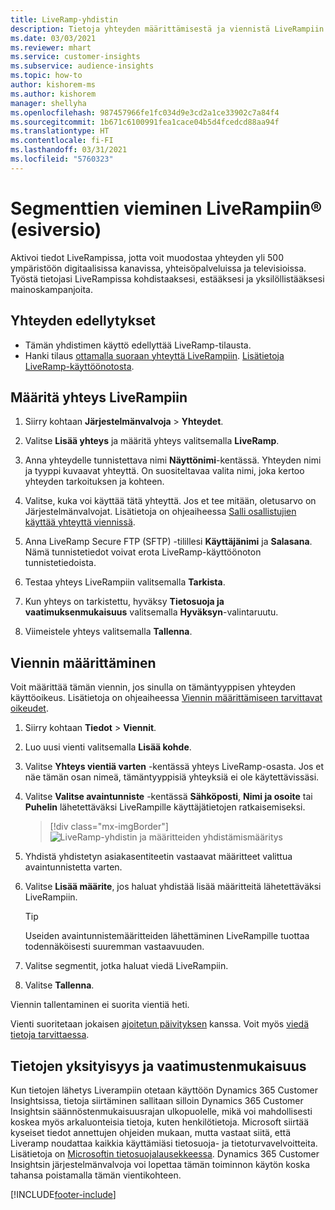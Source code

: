 ```yaml
---
title: LiveRamp-yhdistin
description: Tietoja yhteyden määrittämisestä ja viennistä LiveRampiin.
ms.date: 03/03/2021
ms.reviewer: mhart
ms.service: customer-insights
ms.subservice: audience-insights
ms.topic: how-to
author: kishorem-ms
ms.author: kishorem
manager: shellyha
ms.openlocfilehash: 987457966fe1fc034d9e3cd2a1ce33902c7a84f4
ms.sourcegitcommit: 1b671c6100991fea1cace04b5d4fcedcd88aa94f
ms.translationtype: HT
ms.contentlocale: fi-FI
ms.lasthandoff: 03/31/2021
ms.locfileid: "5760323"
---
```

# <a name="export-segments-to-liverampreg-preview"></a>Segmenttien vieminen LiveRampiin&reg; (esiversio)

Aktivoi tiedot LiveRampissa, jotta voit muodostaa yhteyden yli 500 ympäristöön digitaalisissa kanavissa, yhteisöpalveluissa ja televisioissa. Työstä tietojasi LiveRampissa kohdistaaksesi, estääksesi ja yksilöllistääksesi mainoskampanjoita.

## <a name="prerequisites-for-a-connection"></a>Yhteyden edellytykset

- Tämän yhdistimen käyttö edellyttää LiveRamp-tilausta.
- Hanki tilaus [ottamalla suoraan yhteyttä LiveRampiin](https://liveramp.com/contact/). [Lisätietoja LiveRamp-käyttöönotosta](https://liveramp.com/our-platform/data-onboarding/).

## <a name="set-up-connection-to-liveramp"></a>Määritä yhteys LiveRampiin

1. Siirry kohtaan **Järjestelmänvalvoja** > **Yhteydet**.

1. Valitse **Lisää yhteys** ja määritä yhteys valitsemalla **LiveRamp**.

1. Anna yhteydelle tunnistettava nimi **Näyttönimi**-kentässä. Yhteyden nimi ja tyyppi kuvaavat yhteyttä. On suositeltavaa valita nimi, joka kertoo yhteyden tarkoituksen ja kohteen.

1. Valitse, kuka voi käyttää tätä yhteyttä. Jos et tee mitään, oletusarvo on Järjestelmänvalvojat. Lisätietoja on ohjeaiheessa [Salli osallistujien käyttää yhteyttä viennissä](connections.md#allow-contributors-to-use-a-connection-for-exports).

1. Anna LiveRamp Secure FTP (SFTP) -tilillesi **Käyttäjänimi** ja **Salasana**.
Nämä tunnistetiedot voivat erota LiveRamp-käyttöönoton tunnistetiedoista.

1. Testaa yhteys LiveRampiin valitsemalla **Tarkista**.

1. Kun yhteys on tarkistettu, hyväksy **Tietosuoja ja vaatimuksenmukaisuus** valitsemalla **Hyväksyn**-valintaruutu.

1. Viimeistele yhteys valitsemalla **Tallenna**.

## <a name="configure-an-export"></a>Viennin määrittäminen

Voit määrittää tämän viennin, jos sinulla on tämäntyyppisen yhteyden käyttöoikeus. Lisätietoja on ohjeaiheessa [Viennin määrittämiseen tarvittavat oikeudet](export-destinations.md#set-up-a-new-export).

1. Siirry kohtaan **Tiedot** > **Viennit**.

1. Luo uusi vienti valitsemalla **Lisää kohde**.

1. Valitse **Yhteys vientiä varten** -kentässä yhteys LiveRamp-osasta. Jos et näe tämän osan nimeä, tämäntyyppisiä yhteyksiä ei ole käytettävissäsi.

1. Valitse **Valitse avaintunniste** -kentässä **Sähköposti**, **Nimi ja osoite** tai **Puhelin** lähetettäväksi LiveRampille käyttäjätietojen ratkaisemiseksi.
   > [!div class="mx-imgBorder"]
   > ![LiveRamp-yhdistin ja määritteiden yhdistämismääritys](media/export-liveramp-segments.png "LiveRamp-yhdistin ja määritteiden yhdistämismääritys")

1. Yhdistä yhdistetyn asiakasentiteetin vastaavat määritteet valittua avaintunnistetta varten.

1. Valitse **Lisää määrite**, jos haluat yhdistää lisää määritteitä lähetettäväksi LiveRampiin.

   > [!TIP]
   > Useiden avaintunnistemääritteiden lähettäminen LiveRampille tuottaa todennäköisesti suuremman vastaavuuden.

1. Valitse segmentit, jotka haluat viedä LiveRampiin.

1. Valitse **Tallenna**.

Viennin tallentaminen ei suorita vientiä heti.

Vienti suoritetaan jokaisen [ajoitetun päivityksen](system.md#schedule-tab) kanssa. Voit myös [viedä tietoja tarvittaessa](export-destinations.md#run-exports-on-demand). 


## <a name="data-privacy-and-compliance"></a>Tietojen yksityisyys ja vaatimustenmukaisuus

Kun tietojen lähetys Liverampiin otetaan käyttöön Dynamics 365 Customer Insightsissa, tietoja siirtäminen sallitaan silloin Dynamics 365 Customer Insightsin säännöstenmukaisuusrajan ulkopuolelle, mikä voi mahdollisesti koskea myös arkaluonteisia tietoja, kuten henkilötietoja. Microsoft siirtää kyseiset tiedot annettujen ohjeiden mukaan, mutta vastaat siitä, että Liveramp noudattaa kaikkia käyttämiäsi tietosuoja- ja tietoturvavelvoitteita. Lisätietoja on [Microsoftin tietosuojalausekkeessa](https://go.microsoft.com/fwlink/?linkid=396732).
Dynamics 365 Customer Insightsin järjestelmänvalvoja voi lopettaa tämän toiminnon käytön koska tahansa poistamalla tämän vientikohteen.

[!INCLUDE[footer-include](../includes/footer-banner.md)]
